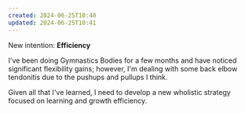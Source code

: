 ```yaml
---
created: 2024-06-25T10:40
updated: 2024-06-25T10:41
---
```

New intention: **Efficiency**

I've been doing Gymnastics Bodies for a few months and have noticed significant flexibility gains; however, I'm dealing with some back elbow tendonitis due to the pushups and pullups I think.

Given all that I've learned, I need to develop a new wholistic strategy focused on learning and growth efficiency.

